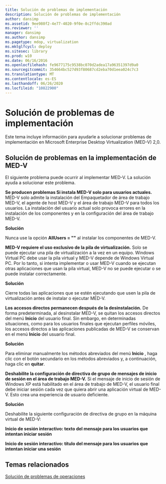 ```yaml
---
title: Solución de problemas de implementación
description: Solución de problemas de implementación
author: dansimp
ms.assetid: 9ee980f2-4e77-4020-9f0e-8c2ffdc390ad
ms.reviewer: ''
manager: dansimp
ms.author: dansimp
ms.pagetype: mdop, virtualization
ms.mktglfcycl: deploy
ms.sitesec: library
ms.prod: w10
ms.date: 06/16/2016
ms.openlocfilehash: fe9677175c9538bc070d2adea17a96351397d9a0
ms.sourcegitcommit: 354664bc527d93f80687cd2eba70d1eea024c7c3
ms.translationtype: MT
ms.contentlocale: es-ES
ms.lasthandoff: 06/26/2020
ms.locfileid: "10822900"
---
```

# Solución de problemas de implementación


Este tema incluye información para ayudarle a solucionar problemas de implementación en Microsoft Enterprise Desktop Virtualization (MED-V) 2,0.

## Solución de problemas en la implementación de MED-V


El siguiente problema puede ocurrir al implementar MED-V. La solución ayuda a solucionar este problema.

**Se producen problemas Si instala MED-V solo para usuarios actuales.** MED-V solo admite la instalación del Empaquetador de área de trabajo MED-V, el agente de host MED-V y el área de trabajo MED-V para todos los usuarios. La instalación del usuario actual solo provoca errores en la instalación de los componentes y en la configuración del área de trabajo MED-V.

**Solución**

Nunca use la opción **AllUsers = ""** al instalar los componentes de MED-V.

**MED-V requiere el uso exclusivo de la pila de virtualización.** Solo se puede ejecutar una pila de virtualización a la vez en un equipo. Windows Virtual PC debe usar la pila virtual y MED-V depende de Windows Virtual PC. Por lo tanto, si intenta implementar o usar MED-V cuando se ejecutan otras aplicaciones que usan la pila virtual, MED-V no se puede ejecutar o se puede instalar correctamente.

**Solución**

Cierre todas las aplicaciones que se estén ejecutando que usen la pila de virtualización antes de instalar o ejecutar MED-V.

**Los accesos directos permanecen después de la desinstalación.** De forma predeterminada, al desinstalar MED-V, se quitan los accesos directos del menú **Inicio** del usuario final. Sin embargo, en determinadas situaciones, como para los usuarios finales que ejecutan perfiles móviles, los accesos directos a las aplicaciones publicadas de MED-V se conservan en el menú **Inicio** del usuario final.

**Solución**

Para eliminar manualmente los métodos abreviados del menú **Inicio** , haga clic con el botón secundario en los métodos abreviados y, a continuación, haga clic en **quitar**.

**Deshabilite la configuración de directiva de grupo de mensajes de inicio de sesión en el área de trabajo MED-V.** Si el mensaje de inicio de sesión de Windows XP está habilitado en el área de trabajo de MED-V, el usuario final debe iniciar sesión cada vez que quiera abrir una aplicación virtual de MED-V. Esto crea una experiencia de usuario deficiente.

**Solución**

Deshabilite la siguiente configuración de directiva de grupo en la máquina virtual de MED-V:

**Inicio de sesión interactivo: texto del mensaje para los usuarios que intentan iniciar sesión**

**Inicio de sesión interactivo: título del mensaje para los usuarios que intentan iniciar una sesión**

## Temas relacionados


[Solución de problemas de operaciones](operations-troubleshooting-medv2.md)

 

 





